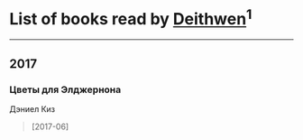 # List of books read by [Deithwen](http://vk.com/id403308167)<sup>1</sup>
---

## 2017

### Цветы для Элджернона
Дэниел Киз
> [2017-06] 



